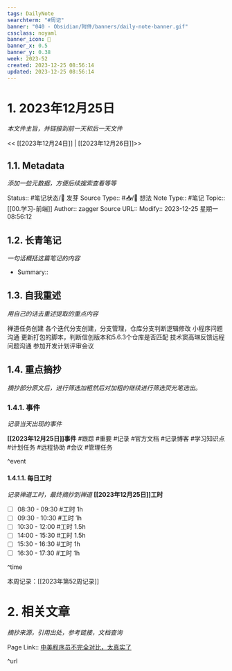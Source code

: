 ```yaml
---
tags: DailyNote
searchterm: "#周记"
banner: "040 - Obsidian/附件/banners/daily-note-banner.gif"
cssclass: noyaml
banner_icon: 💌
banner_x: 0.5
banner_y: 0.38
week: 2023-52
created: 2023-12-25 08:56:14
updated: 2023-12-25 08:56:14
---
```


# 1. 2023年12月25日

_本文件主旨，并链接到前一天和后一天文件_

<< [[2023年12月24日]] | [[2023年12月26日]]>>

## 1.1. Metadata

_添加一些元数据，方便后续搜索查看等等_

Status:: #笔记状态/🌱 发芽
Source Type:: #📥/💭 想法 
Note Type:: #笔记
Topic:: [[00.学习-前端]]
Author:: zagger
Source URL::
Modify:: 2023-12-25 星期一 08:56:12

## 1.2. 长青笔记

_一句话概括这篇笔记的内容_

- Summary::

## 1.3. 自我重述

_用自己的话去重述提取的重点内容_

禅道任务创建
各个迭代分支创建，分支管理，仓库分支判断逻辑修改
小程序问题沟通
更新打包的脚本，判断信创版本和5.6.3个仓库是否匹配
技术窦高琳反馈远程问题沟通
参加开发计划评审会议



## 1.4. 重点摘抄

_摘抄部分原文后，进行筛选加粗然后对加粗的继续进行筛选荧光笔选出。_

### 1.4.1. 事件

_记录当天出现的事件_

**[[2023年12月25日]]事件** 
#跟踪 #重要 #记录 #官方文档 #记录博客 #学习知识点 #计划任务 #远程协助 #会议 #管理任务

^event

#### 1.4.1.1. 每日工时

_记录禅道工时，最终摘抄到禅道_
**[[2023年12月25日]]工时**
- [ ] 08:30 - 09:30 #工时  1h
- [ ] 09:30 - 10:30 #工时  1h
- [ ] 10:30 - 12:00 #工时  1.5h
- [ ] 14:00 - 15:30 #工时  1.5h
- [ ] 15:30 - 16:30 #工时  1h
- [ ] 16:30 - 17:30 #工时  1h

^time

本周记录：[[2023年第52周记录]]

# 2. 相关文章

_摘抄来源，引用出处，参考链接，文档查询_

Page Link::
[中美程序员不完全对比，太真实了](https://mp.weixin.qq.com/s?__biz=Mzg5ODUxNDMxMA==&mid=2247497913&idx=1&sn=4f154553f324597678a8c494700a8366&chksm=c105e26625d4cf2bd9dc69eefacbdbf3bcfba27e92c4c3be7e4a7ca79edd6f0137360d3a02df&scene=126&sessionid=1703477041#rd)


^url
